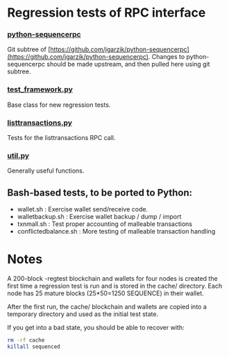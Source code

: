 Regression tests of RPC interface
=================================

### [python-sequencerpc](https://github.com/jgarzik/python-sequencerpc)
Git subtree of [https://github.com/jgarzik/python-sequencerpc](https://github.com/jgarzik/python-sequencerpc).
Changes to python-sequencerpc should be made upstream, and then
pulled here using git subtree.

### [test_framework.py](test_framework.py)
Base class for new regression tests.

### [listtransactions.py](listtransactions.py)
Tests for the listtransactions RPC call.

### [util.py](util.sh)
Generally useful functions.

Bash-based tests, to be ported to Python:
-----------------------------------------
- wallet.sh : Exercise wallet send/receive code.
- walletbackup.sh : Exercise wallet backup / dump / import
- txnmall.sh : Test proper accounting of malleable transactions
- conflictedbalance.sh : More testing of malleable transaction handling

Notes
=====

A 200-block -regtest blockchain and wallets for four nodes
is created the first time a regression test is run and
is stored in the cache/ directory. Each node has 25 mature
blocks (25*50=1250 SEQUENCE) in their wallet.

After the first run, the cache/ blockchain and wallets are
copied into a temporary directory and used as the initial
test state.

If you get into a bad state, you should be able
to recover with:

```bash
rm -rf cache
killall sequenced
```
